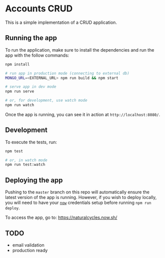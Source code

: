 # Accounts CRUD

This is a simple implementation of a CRUD application.

## Running the app

To run the application, make sure to install the dependencies and run the
app with the follow commands:

```sh
npm install

# run app in production mode (connecting to external db)
MONGO_URL=<EXTERNAL_URL> npm run build && npm start

# serve app in dev mode
npm run serve

# or, for development, use watch mode
npm run watch
```

Once the app is running, you can see it in action at `http://localhost:8080/`.

## Development

To execute the tests, run:

```sh
npm test

# or, in watch mode
npm run test:watch
```

## Deploying the app

Pushing to the `master` branch on this repo will automatically ensure the
latest version of the app is running. However, if you wish to deploy locally,
you will need to have your [`now`](https://zeit.co/now) credentials setup
before running `npm run deploy`.

To access the app, go to: https://naturalcycles.now.sh/

## TODO

- email validation
- production ready
